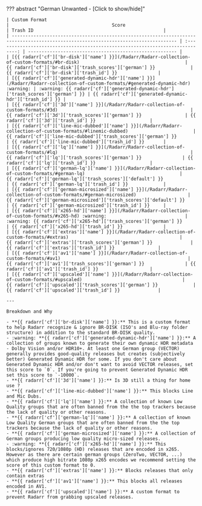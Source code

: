 <!-- markdownlint-disable MD041-->
??? abstract "German Unwanted - [Click to show/hide]"

    | Custom Format                                                                                                                       |                                      Score                                      | Trash ID                                                |
    | ----------------------------------------------------------------------------------------------------------------------------------- | :-----------------------------------------------------------------------------: | ------------------------------------------------------- |
    | [{{ radarr['cf']['br-disk']['name'] }}](/Radarr/Radarr-collection-of-custom-formats/#br-disk)                                       |             {{ radarr['cf']['br-disk']['trash_scores']['german'] }}             | {{ radarr['cf']['br-disk']['trash_id'] }}               |
    | [{{ radarr['cf']['generated-dynamic-hdr']['name'] }}](/Radarr/Radarr-collection-of-custom-formats/#generated-dynamic-hdr) :warning: | :warning: {{ radarr['cf']['generated-dynamic-hdr']['trash_scores']['german'] }} | {{ radarr['cf']['generated-dynamic-hdr']['trash_id'] }} |
    | [{{ radarr['cf']['3d']['name'] }}](/Radarr/Radarr-collection-of-custom-formats/#3d)                                                 |               {{ radarr['cf']['3d']['trash_scores']['german'] }}                | {{ radarr['cf']['3d']['trash_id'] }}                    |
    | [{{ radarr['cf']['line-mic-dubbed']['name'] }}](/Radarr/Radarr-collection-of-custom-formats/#linemic-dubbed)                        |         {{ radarr['cf']['line-mic-dubbed']['trash_scores']['german'] }}         | {{ radarr['cf']['line-mic-dubbed']['trash_id'] }}       |
    | [{{ radarr['cf']['lq']['name'] }}](/Radarr/Radarr-collection-of-custom-formats/#lq)                                                 |               {{ radarr['cf']['lq']['trash_scores']['german'] }}               | {{ radarr['cf']['lq']['trash_id'] }}                    |
    | [{{ radarr['cf']['german-lq']['name'] }}](/Radarr/Radarr-collection-of-custom-formats/#german-lq)                                   |           {{ radarr['cf']['german-lq']['trash_scores']['default'] }}            | {{ radarr['cf']['german-lq']['trash_id'] }}             |
    | [{{ radarr['cf']['german-microsized']['name'] }}](/Radarr/Radarr-collection-of-custom-formats/#german-microsized)                   |        {{ radarr['cf']['german-microsized']['trash_scores']['default'] }}        | {{ radarr['cf']['german-microsized']['trash_id'] }}     |
    | [{{ radarr['cf']['x265-hd']['name'] }}](/Radarr/Radarr-collection-of-custom-formats/#x265-hd) :warning:                             |        :warning: {{ radarr['cf']['x265-hd']['trash_scores']['german'] }}        | {{ radarr['cf']['x265-hd']['trash_id'] }}               |
    | [{{ radarr['cf']['extras']['name'] }}](/Radarr/Radarr-collection-of-custom-formats/#extras)                                         |             {{ radarr['cf']['extras']['trash_scores']['german'] }}              | {{ radarr['cf']['extras']['trash_id'] }}                |
    | [{{ radarr['cf']['av1']['name'] }}](/Radarr/Radarr-collection-of-custom-formats/#av1)                                               |               {{ radarr['cf']['av1']['trash_scores']['german'] }}               | {{ radarr['cf']['av1']['trash_id'] }}                   |
    | [{{ radarr['cf']['upscaled']['name'] }}](/Radarr/Radarr-collection-of-custom-formats/#upscaled)                                     |            {{ radarr['cf']['upscaled']['trash_scores']['german'] }}             | {{ radarr['cf']['upscaled']['trash_id'] }}              |

    ---

    Breakdown and Why

    - **{{ radarr['cf']['br-disk']['name'] }}:** This is a custom format to help Radarr recognize & ignore BR-DISK (ISO's and Blu-ray folder structure) in addition to the standard BR-DISK quality.
    - :warning: **{{ radarr['cf']['generated-dynamic-hdr']['name'] }}:** A collection of groups known to generate their own dynamic HDR metadata - Dolby Vision and/or HDR10+. At least one German group (VECTOR) generally provides good-quality releases but creates (subjectively better) Generated Dynamic HDR for some. If you don't care about Generated Dynamic HDR and/or don't want to avoid VECTOR releases, set this score to `0`. If you're going to prevent Generated Dynamic HDR set this score to `-10000`.
    - **{{ radarr['cf']['3d']['name'] }}:** Is 3D still a thing for home use ?
    - **{{ radarr['cf']['line-mic-dubbed']['name'] }}:** This blocks Line and Mic Dubs.
    - **{{ radarr['cf']['lq']['name'] }}:** A collection of known Low Quality groups that are often banned from the the top trackers because the lack of quality or other reasons.
    - **{{ radarr['cf']['german-lq']['name'] }}:** A collection of known Low Quality German groups that are often banned from the the top trackers because the lack of quality or other reasons.
    - **{{ radarr['cf']['german-microsized']['name'] }}:** A collection of German groups producing low quality micro-sized releases.
    - :warning: **{{ radarr['cf']['x265-hd']['name'] }}:** This blocks/ignores 720/1080p (HD) releases that are encoded in x265. However as there are certain german groups (ZeroTwo, VECTOR, ...) which produce high bitrate 1080p x265 encodes we recommend setting the score of this custom format to 0.
    - **{{ radarr['cf']['extras']['name'] }}:** Blocks releases that only contain extras
    - **{{ radarr['cf']['av1']['name'] }}:** This blocks all releases encoded in AV1.
    - **{{ radarr['cf']['upscaled']['name'] }}:** A custom format to prevent Radarr from grabbing upscaled releases.
<!-- markdownlint-enable MD041-->
